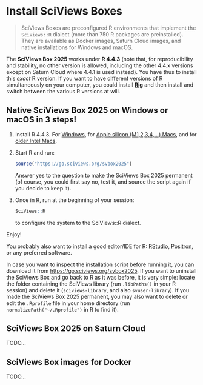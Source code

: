 # Install SciViews Boxes

> SciViews Boxes are preconfigured R environments that implement the `SciViews::R` dialect (more than 750 R packages are preinstalled). They are available as Docker images, Saturn Cloud images, and native installations for Windows and macOS.

The **SciViews Box 2025** works under **R 4.4.3** (note that, for reproducibility and stability, no other version is allowed, including the other 4.4.x versions except on Saturn Cloud where 4.4.1 is used instead). You have thus to install this *exact* R version. If you want to have different versions of R simultaneously on your computer, you could install **[Rig](https://github.com/r-lib/rig)** and then install and switch between the various R versions at will.


## Native SciViews Box 2025 on Windows or macOS in 3 steps!

1. Install R 4.4.3. For [Windows](https://cran.r-project.org/bin/windows/base/old/4.4.3/R-4.4.3-win.exe), for [Apple silicon (M1,2,3,4,...) Macs](https://cran.r-project.org/bin/macosx/big-sur-arm64/base/R-4.4.3-arm64.pkg), and for [older Intel Macs](https://cran.r-project.org/bin/macosx/big-sur-x86_64/base/R-4.4.3-x86_64.pkg).

2. Start R and run:

    ```r
    source("https://go.sciviews.org/svbox2025")
    ```
    
    Answer yes to the question to make the SciViews Box 2025 permanent (of course, you could first say no, test it, and source the script again if you decide to keep it).

4. Once in R, run at the beginning of your session:

    ```r
    SciViews::R
    ```
    to configure the system to the SciViews::R dialect.
    
Enjoy!

You probably also want to install a good editor/IDE for R: [RStudio](https://posit.co/download/rstudio-desktop/), [Positron](https://positron.posit.co), or any preferred software.

In case you want to inspect the installation script before running it, you can download it from <https://go.sciviews.org/svbox2025>. If you want to uninstall the SciViews Box and go back to R as it was before, it is very simple: locate the folder containing the SciViews library (run `.libPaths()` in your R session) and delete it (`sciviews-library`, and also `svuser-library`). If you made the SciViews Box 2025 permanent, you may also want to delete or edit the `.Rprofile` file in your home directory (run `normalizePath("~/.Rprofile")` in R to find it).


## SciViews Box 2025 on Saturn Cloud

TODO...


## SciViews Box images for Docker

TODO...
